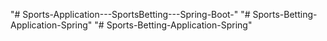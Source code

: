 "# Sports-Application---SportsBetting---Spring-Boot-" 
"# Sports-Betting-Application-Spring" 
"# Sports-Betting-Application-Spring" 

